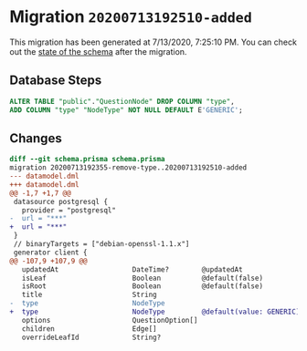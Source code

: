 # Migration `20200713192510-added`

This migration has been generated at 7/13/2020, 7:25:10 PM.
You can check out the [state of the schema](./schema.prisma) after the migration.

## Database Steps

```sql
ALTER TABLE "public"."QuestionNode" DROP COLUMN "type",
ADD COLUMN "type" "NodeType" NOT NULL DEFAULT E'GENERIC';
```

## Changes

```diff
diff --git schema.prisma schema.prisma
migration 20200713192355-remove-type..20200713192510-added
--- datamodel.dml
+++ datamodel.dml
@@ -1,7 +1,7 @@
 datasource postgresql {
   provider = "postgresql"
-  url = "***"
+  url = "***"
 }
 // binaryTargets = ["debian-openssl-1.1.x"]
 generator client {
@@ -107,9 +107,9 @@
   updatedAt                  DateTime?        @updatedAt
   isLeaf                     Boolean          @default(false)
   isRoot                     Boolean          @default(false)
   title                      String
-  type                       NodeType
+  type                       NodeType         @default(value: GENERIC)
   options                    QuestionOption[]
   children                   Edge[]
   overrideLeafId             String?
```


